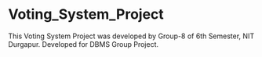 # Voting_System_Project

This Voting System Project was developed by Group-8 of 6th Semester, NIT Durgapur. 
Developed for DBMS Group Project.
